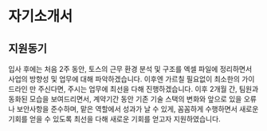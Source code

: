 



# 자기소개서
## 지원동기

입사 후에는 처음 2주 동안, 토스의 근무 환경 분석 및 구조를 엑셀 파일에 정리하면서 사업의 방향성 및 업무에 대해 파악하겠습니다. 이후엔 가르칠 필요없이 최소한의 가이드라인 만 주신다면, 주시는 업무에 최선을 다해 진행하겠습니다.
이후 2개월 간, 팀원과 동화된 모습을 보여드리면서, 계약기간 동안 기존 기술 스택의 변화와 앞으로 있을 오류나 보안사항을 준수하며, 맡은 역할에서 성과가 날 수 있게, 꼼꼼하게 수행하면서 새로운 기회를 얻을 수 있도록 최선을 다해 새로운 기회를 얻고자 지원하였습니다.



